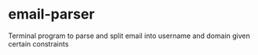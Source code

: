 # email-parser
Terminal program to parse and split  email into username and domain given certain constraints
